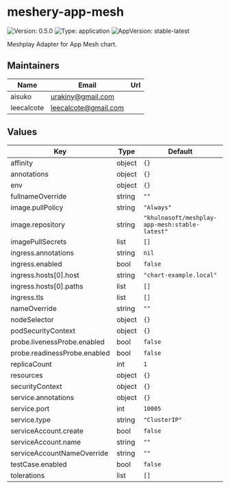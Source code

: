 # meshery-app-mesh

![Version: 0.5.0](https://img.shields.io/badge/Version-0.5.0-informational?style=flat-square) ![Type: application](https://img.shields.io/badge/Type-application-informational?style=flat-square) ![AppVersion: stable-latest](https://img.shields.io/badge/AppVersion-stable--latest-informational?style=flat-square)

Meshplay Adapter for App Mesh chart.

## Maintainers

| Name | Email | Url |
| ---- | ------ | --- |
| aisuko | <urakiny@gmail.com> |  |
| leecalcote | <leecalcote@gmail.com> |  |

## Values

| Key | Type | Default | Description |
|-----|------|---------|-------------|
| affinity | object | `{}` |  |
| annotations | object | `{}` |  |
| env | object | `{}` |  |
| fullnameOverride | string | `""` |  |
| image.pullPolicy | string | `"Always"` |  |
| image.repository | string | `"khulnasoft/meshplay-app-mesh:stable-latest"` |  |
| imagePullSecrets | list | `[]` |  |
| ingress.annotations | string | `nil` |  |
| ingress.enabled | bool | `false` |  |
| ingress.hosts[0].host | string | `"chart-example.local"` |  |
| ingress.hosts[0].paths | list | `[]` |  |
| ingress.tls | list | `[]` |  |
| nameOverride | string | `""` |  |
| nodeSelector | object | `{}` |  |
| podSecurityContext | object | `{}` |  |
| probe.livenessProbe.enabled | bool | `false` |  |
| probe.readinessProbe.enabled | bool | `false` |  |
| replicaCount | int | `1` |  |
| resources | object | `{}` |  |
| securityContext | object | `{}` |  |
| service.annotations | object | `{}` |  |
| service.port | int | `10005` |  |
| service.type | string | `"ClusterIP"` |  |
| serviceAccount.create | bool | `false` |  |
| serviceAccount.name | string | `""` |  |
| serviceAccountNameOverride | string | `""` |  |
| testCase.enabled | bool | `false` |  |
| tolerations | list | `[]` |  |

